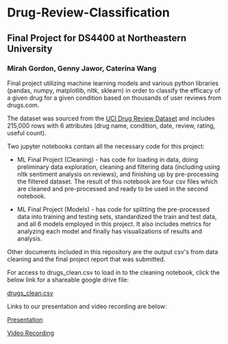 # Drug-Review-Classification
## Final Project for DS4400 at Northeastern University

### Mirah Gordon, Genny Jawor, Caterina Wang

Final project utilizing machine learning models and various python libraries (pandas, numpy, matplotlib, nltk, sklearn) in order to classify the efficacy of a given drug for a given condition based on thousands of user reviews from drugs.com.

The dataset was sourced from the [UCI Drug Review Dataset](https://archive.ics.uci.edu/ml/datasets/Drug+Review+Dataset+%28Drugs.com%29) and includes 215,000 rows with 6 attributes (drug name, condition, date, review, rating, useful count).

Two jupyter notebooks contain all the necessary code for this project:

* ML Final Project (Cleaning) - has code for loading in data, doing preliminary data exploration, cleaning and filtering data (including using nltk sentiment analysis on reviews), and finishing up by pre-processing the filtered dataset. The result of this notebook are four csv files which are cleaned and pre-processed and ready to be used in the second notebook.

* ML Final Project (Models) - has code for splitting the pre-processed data into training and testing sets, standardized the train and test data, and all 6 models employed in this project. It also includes metrics for analyzing each model and finally has visualizations of results and analysis.

Other documents included in this repository are the output csv's from data cleaning and the final project report that was submitted.

For access to drugs_clean.csv to load in to the cleaning notebook, click the below link for a shareable google drive file:

[drugs_clean.csv](https://drive.google.com/file/d/1oczqQdNmKpjXpzi4ZjZOOem9JlRXmZAk/view?usp=sharing)

Links to our presentation and video recording are below:

[Presentation](https://docs.google.com/presentation/d/1oK6h0p7kYjFIcyQdXBHK1VYijZ7AbsI724c7ithJ06s/edit?usp=sharing)

[Video Recording](https://youtu.be/bgONHXgaTMA)
